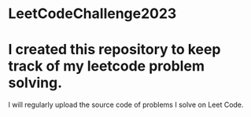 # LeetCodeChallenge2023
# I created this repository to keep track of my leetcode problem solving.
I will regularly upload the source code of problems I solve on Leet Code.
